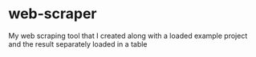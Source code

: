 # web-scraper
My web scraping tool that I created along with a loaded example project and the result separately loaded in a table
